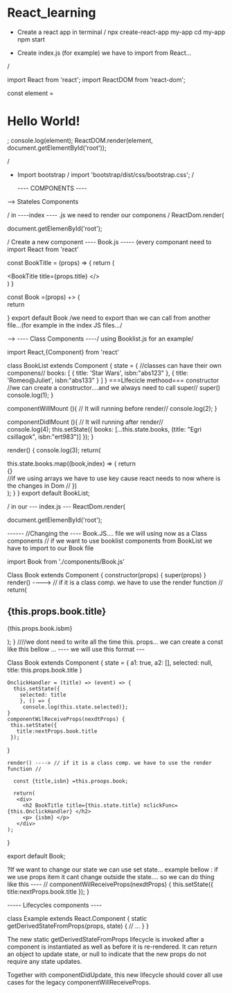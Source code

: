 # React_learning

- Create a react app in terminal / 
  npx create-react-app my-app
  cd my-app
  npm start
  
- Create index.js (for example)
we have to import from React... 

/

import React from 'react';
import ReactDOM from 'react-dom';

const element = <h1> Hello World!</h1>;
console.log(element);
ReactDOM.render(element, document.getElementById('root'));

/

- Import bootstrap / import 'bootstrap/dist/css/bootstrap.css';  /




  ---- COMPONENTS ----
  
-->  Stateles Components

  / in ----index ---- .js we need to render our componens /
 ReactDom.render(
 <div> 
  <Book title="Avatar"/> 
 </div>

 document.getElemenById('root');

 /
 Create a new component ---- Book.js ----- (every componant need to import React from 'react'
 
 const BookTitle = (props) => {
  return (
     <div> 
       <BookTitle title={props.title} </>
     </div>
   )
 }
 
 const Book =(props) +> {     
  return <div>  </div>
 }
 export default Book  /we need to export than we can call from another file...(for example in the index JS files.../
 
 
 
 --> ----  Class Components  ----/ using Booklist.js for an example/
 
 import React,{Component} from 'react'
 
 class BookList extends Component {
 state =  { //classes can have their own componens//
  books: [
    {
      title: 'Star Wars',
      isbn:"abs123"
    },
     {
      title: 'Romeo@Juliet',
      isbn:"abs133"
    }
   ]
 }
 ===LIfecicle methood===
  constructor    //we can create a constructor....and we always need to call super//
  super()
  console.log(1);
  }
  
  componentWillMount (){   // It will running before render//
    console.log(2);
  }
  
   componentDidlMount (){    // It will running after render//   
   console.log(4);
    this.setState({
      books: [...this.state.books, (title: "Egri csillagok", isbn:"ert983")]
    });
  }
  
  render() {
  console.log(3);
    return(
      <div> this.state.books.map((book,index) => {
        return <div key={index}> {<Book book={book} key={index}/>} </div> //if we using arrays we have to use key cause react needs to now where is the changes in Dom //
        })
      </div>
    );
  }
 }
 export default BookList;
 
/ in our  --- index.js ---
 ReactDom.render(
 <div>
  <BookList"/> 
 </div>

 document.getElemenById('root');
 
 ------ //Changing the ---- Book.JS.... file  we will using now as a Class components //
     if we want to use booklist components from BookList we have to import to our Book file 
     
 import Book from './components/Book.js'
 
 
 Class Book extends Component {
  constructor(props) {
    super(props)
  }
    render() ----> // if it is a class comp. we have to use the render function //
      return(
        <div>
           <h2>{this.props.book.title}</h2>
           <p>{this.props.book.isbm}</p>
        </div>
      );
    }
        ////we dont need to write all the time this. props... we can create a const like this bellow ...  ---- we will use this format ---
        
   Class Book extends Component {
    state = {
      a1: true,
      a2: [],
      selected: null,
      title: this.props.book.title
    }
    
    OnclickHandler = (title) => (event) => {
      this.setState({
        selected: title 
        }, () => {
         console.log(this.state.selected)};
    }
    componentWilReceiveProps(nexdtProps) {
     this.setState({
       title:nextProps.book.title
     });
   }
 
    render() ----> // if it is a class comp. we have to use the render function //
      
      const {title,isbn} =this.proops.book;
      
      return(
       <div>
         <h2 BookTitle title={this.state.title} nclickFunc={this.OnclickHandler} </h2>
         <p> {isbm} </p>
       </div>
    );
   } 
   
   export default Book;

?If we want to change our state we can use set state... example bellow :
if we use props item it cant change outside the state.... so we can do thing like this ---- 
 //  componentWilReceiveProps(nexdtProps) {
   this.setState({
     title:nextProps.book.title
   });
 }

----- Lifecycles components ----

  class Example extends React.Component {
  static getDerivedStateFromProps(props, state) {
    // ...
  }
}

The new static getDerivedStateFromProps lifecycle is invoked after a component is instantiated as well as before it is re-rendered. It can return an object to update state, or null to indicate that the new props do not require any state updates.

Together with componentDidUpdate, this new lifecycle should cover all use cases for the legacy componentWillReceiveProps.
